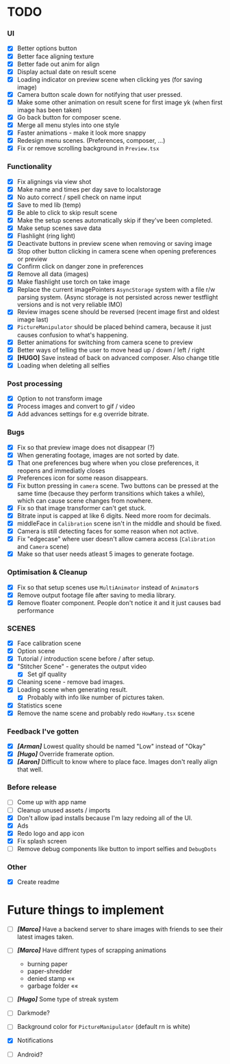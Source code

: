 # TODO 

### UI
- [x] Better options button
- [x] Better face aligning texture
- [x] Better fade out anim for align
- [x] Display actual date on result scene
- [x] Loading indicator on preview scene when clicking yes (for saving image)
- [x] Camera button scale down for notifying that user pressed.
- [x] Make some other animation on result scene for first image yk (when first image has been taken)
- [x] Go back button for composer scene.
- [x] Merge all menu styles into one style
- [x] Faster animations - make it look more snappy
- [x] Redesign menu scenes. (Preferences, composer, ...)
- [x] Fix or remove scrolling background in `Preview.tsx`

### Functionality
- [x] Fix alignings via view shot
- [x] Make name and times per day save to localstorage
- [x] No auto correct / spell check on name input
- [x] Save to med lib (temp)
- [x] Be able to click to skip result scene
- [x] Make the setup scenes automatically skip if they've been completed.
- [x] Make setup scenes save data
- [x] Flashlight (ring light)
- [x] Deactivate buttons in preview scene when removing or saving image
- [x] Stop other button clicking in camera scene when opening preferences or preview
- [x] Confirm click on danger zone in preferences
- [x] Remove all data (images)
- [x] Make flashlight use torch on take image
- [x] Replace the current imagePointers `AsyncStorage` system with a file r/w parsing system. (Async storage is not persisted across newer testflight versions and is not very reliable IMO)
- [x] Review images scene should be reversed (recent image first and oldest image last)
- [x] `PictureManipulator` should be placed behind camera, because it just causes confusion to what's happening.
- [x] Better animations for switching from camera scene to preview
- [x] Better ways of telling the user to move head up / down / left / right
- [x] **[HUGO]** Save instead of back on advanced composer. Also change title
- [x] Loading when deleting all selfies

### Post processing
- [x] Option to not transform image
- [x] Process images and convert to gif / video
- [x] Add advances settings for e.g override bitrate.

### Bugs
- [x] Fix so that preview image does not disappear (?)
- [x] When generating footage, images are not sorted by date.
- [x] That one preferences bug where when you close preferences, it reopens and immediatly closes
- [x] Preferences icon for some reason disappears.
- [x] Fix button pressing in `camera` scene. Two buttons can be pressed at the same time (because they perform transitions which takes a while), which can cause scene changes from nowhere.
- [x] Fix so that image transformer can't get stuck.
- [x] Bitrate input is capped at like 6 digits. Need more room for decimals.
- [x] middleFace in `Calibration` scene isn't in the middle and should be fixed.
- [x] Camera is still detecting faces for some reason when not active.
- [x] Fix "edgecase" where user doesn't allow camera access (`Calibration` and `Camera` scene)
- [x] Make so that user needs atleast 5 images to generate footage.

### Optimisation & Cleanup
- [x] Fix so that setup scenes use `MultiAnimator` instead of `Animator`s
- [x] Remove output footage file after saving to media library.
- [x] Remove floater component. People don't notice it and it just causes bad performance 

### SCENES
- [x] Face calibration scene
- [x] Option scene
- [x] Tutorial / introduction scene before / after setup.
- [x] "Stitcher Scene" - generates the output video
  - [x] Set gif quality 
- [x] Cleaning scene - remove bad images.
- [x] Loading scene when generating result.
  - [x] Probably with info like number of pictures taken.
- [x] Statistics scene
- [x] Remove the name scene and probably redo `HowMany.tsx` scene

### Feedback I've gotten
- [x] ***[Arman]*** Lowest quality should be named "Low" instead of "Okay"
- [x] ***[Hugo]*** Override framerate option.
- [x] ***[Aaron]*** Difficult to know where to place face. Images don't really align that well.

### Before release
- [ ] Come up with app name
- [ ] Cleanup unused assets / imports
- [x] Don't allow ipad installs because I'm lazy redoing all of the UI.
- [x] Ads
- [x] Redo logo and app icon
- [x] Fix splash screen
- [ ] Remove debug components like button to import selfies and `DebugDots`

### Other
- [x] Create readme

# Future things to implement
- [ ] ***[Marco]*** Have a backend server to share images with friends to see their latest images taken.
- [ ] ***[Marco]*** Have diffrent types of scrapping animations
  - burning paper
  - paper-shredder
  - denied stamp ««
  - garbage folder ««
- [ ] ***[Hugo]*** Some type of streak system
- [ ] Darkmode?
- [ ] Background color for `PictureManipulator` (default rn is white)
- [x] Notifications
- [ ] Android?

